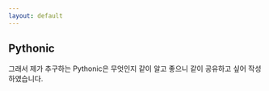 ```yaml
---
layout: default
---
```


Pythonic
---


그래서 제가 추구하는 Pythonic은 무엇인지 같이 알고 좋으니 같이 공유하고 싶어 작성하였습니다.









